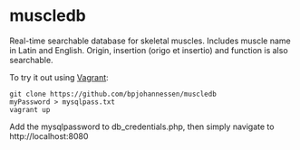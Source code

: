 muscledb
========

Real-time searchable database for skeletal muscles. Includes muscle name in Latin and English. Origin, insertion (origo et insertio) and function is also searchable.

To try it out using [Vagrant](https://www.vagrantup.com/):

    git clone https://github.com/bpjohannessen/muscledb
    myPassword > mysqlpass.txt
    vagrant up

Add the mysqlpassword to db_credentials.php, then simply navigate to http://localhost:8080

